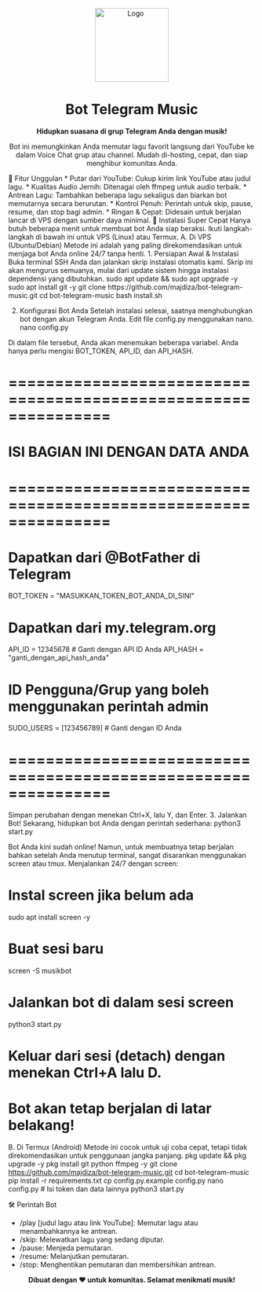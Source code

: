 <div align="center">
<img src="https.raw.githubusercontent.com/majdiza/bot-telegram-music/main/assets/logo.png" alt="Logo" width="150">
<h1>Bot Telegram Music</h1>
<p><strong>Hidupkan suasana di grup Telegram Anda dengan musik!</strong></p>
<p>Bot ini memungkinkan Anda memutar lagu favorit langsung dari YouTube ke dalam Voice Chat grup atau channel. Mudah di-hosting, cepat, dan siap menghibur komunitas Anda.</p>
</div>
🎵 Fitur Unggulan
 * Putar dari YouTube: Cukup kirim link YouTube atau judul lagu.
 * Kualitas Audio Jernih: Ditenagai oleh ffmpeg untuk audio terbaik.
 * Antrean Lagu: Tambahkan beberapa lagu sekaligus dan biarkan bot memutarnya secara berurutan.
 * Kontrol Penuh: Perintah untuk skip, pause, resume, dan stop bagi admin.
 * Ringan & Cepat: Didesain untuk berjalan lancar di VPS dengan sumber daya minimal.
🚀 Instalasi Super Cepat
Hanya butuh beberapa menit untuk membuat bot Anda siap beraksi. Ikuti langkah-langkah di bawah ini untuk VPS (Linux) atau Termux.
A. Di VPS (Ubuntu/Debian)
Metode ini adalah yang paling direkomendasikan untuk menjaga bot Anda online 24/7 tanpa henti.
1. Persiapan Awal & Instalasi
Buka terminal SSH Anda dan jalankan skrip instalasi otomatis kami. Skrip ini akan mengurus semuanya, mulai dari update sistem hingga instalasi dependensi yang dibutuhkan.
sudo apt update && sudo apt upgrade -y
sudo apt install git -y
git clone https://github.com/majdiza/bot-telegram-music.git
cd bot-telegram-music
bash install.sh

2. Konfigurasi Bot Anda
Setelah instalasi selesai, saatnya menghubungkan bot dengan akun Telegram Anda. Edit file config.py menggunakan nano.
nano config.py

Di dalam file tersebut, Anda akan menemukan beberapa variabel. Anda hanya perlu mengisi BOT_TOKEN, API_ID, dan API_HASH.
# ===============================================================
# ISI BAGIAN INI DENGAN DATA ANDA
# ===============================================================

# Dapatkan dari @BotFather di Telegram
BOT_TOKEN = "MASUKKAN_TOKEN_BOT_ANDA_DI_SINI"

# Dapatkan dari my.telegram.org
API_ID = 12345678  # Ganti dengan API ID Anda
API_HASH = "ganti_dengan_api_hash_anda"

# ID Pengguna/Grup yang boleh menggunakan perintah admin
SUDO_USERS = [123456789] # Ganti dengan ID Anda

# ===============================================================

Simpan perubahan dengan menekan Ctrl+X, lalu Y, dan Enter.
3. Jalankan Bot!
Sekarang, hidupkan bot Anda dengan perintah sederhana:
python3 start.py

Bot Anda kini sudah online! Namun, untuk membuatnya tetap berjalan bahkan setelah Anda menutup terminal, sangat disarankan menggunakan screen atau tmux.
Menjalankan 24/7 dengan screen:
# Instal screen jika belum ada
sudo apt install screen -y

# Buat sesi baru
screen -S musikbot

# Jalankan bot di dalam sesi screen
python3 start.py

# Keluar dari sesi (detach) dengan menekan Ctrl+A lalu D.
# Bot akan tetap berjalan di latar belakang!

B. Di Termux (Android)
Metode ini cocok untuk uji coba cepat, tetapi tidak direkomendasikan untuk penggunaan jangka panjang.
pkg update && pkg upgrade -y
pkg install git python ffmpeg -y
git clone https://github.com/majdiza/bot-telegram-music.git
cd bot-telegram-music
pip install -r requirements.txt
cp config.py.example config.py
nano config.py # Isi token dan data lainnya
python3 start.py

🛠️ Perintah Bot
 * /play [judul lagu atau link YouTube]: Memutar lagu atau menambahkannya ke antrean.
 * /skip: Melewatkan lagu yang sedang diputar.
 * /pause: Menjeda pemutaran.
 * /resume: Melanjutkan pemutaran.
 * /stop: Menghentikan pemutaran dan membersihkan antrean.
<div align="center">
<p><strong>Dibuat dengan ❤️ untuk komunitas. Selamat menikmati musik!</strong></p>
</div>
